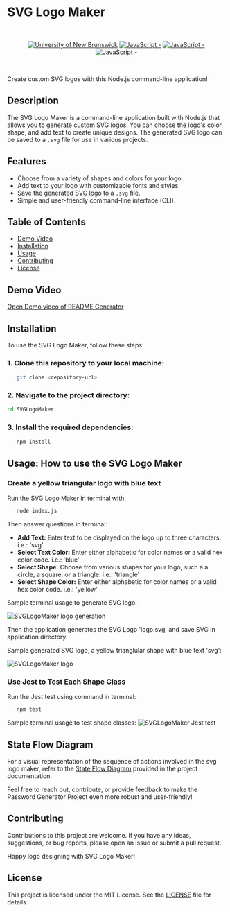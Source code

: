 # SVG Logo Maker

<br/>
<p align="center">
    <a href="https://unb.ca/cel/bootcamps/coding.html">
        <img alt="University of New Brunswick" src="https://img.shields.io/static/v1.svg?label=bootcamp&message=UNB&color=red" /></a>
        <a href="" >
        <img alt="JavaScript - " src="https://img.shields.io/static/v1.svg?label=JavaScript&message=ES6&color=violet" /></a>
    <a href="" >
        <img alt="JavaScript - " src="https://img.shields.io/static/v1.svg?label=Node.js&message=Server&color=green" /></a>
    <a href="" >
        <img alt="JavaScript - " src="https://img.shields.io/static/v1.svg?label=npm&message=packages&color=blue" /></a>
</p>
<br/>

Create custom SVG logos with this Node.js command-line application!

## Description

The SVG Logo Maker is a command-line application built with Node.js that allows you to generate custom SVG logos. You can choose the logo's color, shape, and add text to create unique designs. The generated SVG logo can be saved to a `.svg` file for use in various projects.

## Features

- Choose from a variety of shapes and colors for your logo.
- Add text to your logo with customizable fonts and styles.
- Save the generated SVG logo to a `.svg` file.
- Simple and user-friendly command-line interface (CLI).

## Table of Contents

- [Demo Video](#demo-video)
- [Installation](#installation)
- [Usage](#usage)
- [Contributing](#contributing)
- [License](#license)

## Demo Video
[Open Demo video of README Generator][readme-generator]

## Installation

To use the SVG Logo Maker, follow these steps:

### 1. Clone this repository to your local machine:
```bash
   git clone <repository-url>
```

### 2. Navigate to the project directory:
```bash
cd SVGLogoMaker
```

### 3. Install the required dependencies:
```bash
   npm install
```

## Usage: How to use the SVG Logo Maker

### Create a yellow triangular logo with blue text

Run the SVG Logo Maker in terminal with:
```bash
   node index.js
```
Then answer questions in terminal:
-    **Add Text:** Enter text to be displayed on the logo up to three characters. i.e.: 'svg'
-    **Select Text Color:** Enter either alphabetic for color names or a valid hex color code. i.e.: 'blue'
-    **Select Shape:** Choose from various shapes for your logo, such a a circle, a square, or a triangle. i.e.: 'triangle'
-    **Select Shape Color:** Enter either alphabetic for color names or a valid hex color code. i.e.: 'yellow'

Sample terminal usage to generate SVG logo:

![SVGLogoMaker logo generation](https://github.com/naturuplift/SVGLogoMaker/assets/23546356/ab9f2731-aea2-46f3-8a7e-075cbaa4f396)

Then the application generates the SVG Logo 'logo.svg' and save SVG in application directory.

Sample generated SVG logo, a yellow trianglular shape with blue text 'svg':

![SVGLogoMaker logo](https://github.com/naturuplift/SVGLogoMaker/assets/23546356/7830789e-363c-4561-b7c1-1a00a5176dd1)

### Use Jest to Test Each Shape Class
Run the Jest test using command in terminal:
```bash
   npm test
```

Sample terminal usage to test shape classes: 
![SVGLogoMaker Jest test](https://github.com/naturuplift/SVGLogoMaker/assets/23546356/82f36adf-3909-466e-843a-fa4381c369e4)

## State Flow Diagram
For a visual representation of the sequence of actions involved in the svg logo maker, refer to the [State Flow Diagram][state-flow] provided in the project documentation.

Feel free to reach out, contribute, or provide feedback to make the Password Generator Project even more robust and user-friendly!

## Contributing

Contributions to this project are welcome. If you have any ideas, suggestions, or bug reports, please open an issue or submit a pull request.

Happy logo designing with SVG Logo Maker!

## License

This project is licensed under the MIT License. See the [LICENSE][MIT] file for details.

[readme-generator]: <https://drive.google.com/file/d/1GqRstOkyOaPCBN82AsbmAx-IpdhGYCKm/view>
[state-flow]: <https://github.com/naturuplift/svg-logo-maker/blob/main/develop/assets/img/Readme%20Generator%20State%20Diagram%20v1.png>
[MIT]: <https://github.com/naturuplift/svg-logo-maker/blob/main/LICENSE>

